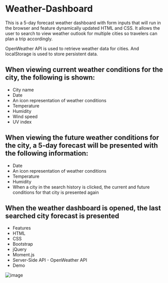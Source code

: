 # Weather-Dashboard
This is a 5-day forecast weather dashboard with form inputs that will run in the browser and feature dynamically updated HTML and CSS. It allows the user to search to view weather outlook for multiple cities so travelers can plan a trip accordingly.

OpenWeather API is used to retrieve weather data for cities. And localStorage is used to store persistent data.

## When viewing current weather conditions for the city, the following is shown:

- City name
- Date
- An icon representation of weather conditions
- Temperature
- Humidity
- Wind speed
- UV index

## When viewing the future weather conditions for the city, a 5-day forecast will be presented with the following information:

- Date
- An icon representation of weather conditions
- Temperature
- Humidity
- When a city in the search history is clicked, the current and future conditions for that city is presented again

## When the weather dashboard is opened, the last searched city forecast is presented

- Features
- HTML
- CSS
- Bootstrap
- jQuery
- Moment.js
- Server-Side API - OpenWeather API
- Demo

![image](https://github.com/carolynlupi/Weather-Dashboard/assets/128636588/7436671c-1f30-4560-a6cd-0a23da7a694c)


